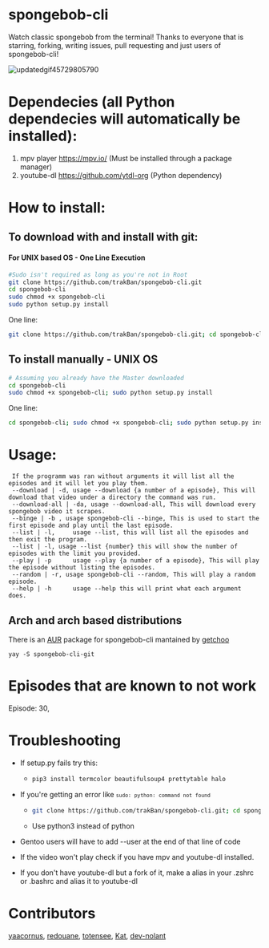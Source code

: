 # spongebob-cli
Watch classic spongebob from the terminal!
Thanks to everyone that is starring, forking, writing issues, pull requesting and just users of spongebob-cli!

![updatedgif45729805790](https://user-images.githubusercontent.com/81049050/150833862-0a828939-f267-4bd2-931f-79df55d51e28.gif)

# Dependecies (all Python dependecies will automatically be installed):
1.  mpv player https://mpv.io/  (Must be installed through a package manager)
2.  youtube-dl https://github.com/ytdl-org  (Python dependency)

# How to install:

## To download with and install with git:
#### For UNIX based OS - One Line Execution
```bash
#Sudo isn't required as long as you're not in Root
git clone https://github.com/trakBan/spongebob-cli.git
cd spongebob-cli
sudo chmod +x spongebob-cli
sudo python setup.py install
```
One line: 
```bash
git clone https://github.com/trakBan/spongebob-cli.git; cd spongebob-cli; sudo chmod +x spongebob-cli; sudo python setup.py install
```

<!---
#### For Windows OS
```bash
# NOTE: !LAUNCH YOUR CMD AS ADMIN!
git clone https://github.com/trakBan/spongebob-cli.git
cd spongebob-cli
python setup.py install
```
--->
## To install manually - UNIX OS
```bash
# Assuming you already have the Master downloaded
cd spongebob-cli
sudo chmod +x spongebob-cli; sudo python setup.py install
```
One line: 
```bash
cd spongebob-cli; sudo chmod +x spongebob-cli; sudo python setup.py install
```
# Usage:
```
 If the programm was ran without arguments it will list all the episodes and it will let you play them.
 --download | -d, usage --download {a number of a episode}, This will download that video under a directory the command was run.
 --download-all | -da, usage --download-all, This will download every spongebob video it scrapes.
 --binge | -b , usage spongebob-cli --binge, This is used to start the first episode and play until the last episode.
 --list | -l,     usage --list, this will list all the episodes and then exit the program.
 --list | -l, usage --list {number} this will show the number of episodes with the limit you provided.
 --play | -p      usage --play {a number of a episode}, This will play the episode without listing the episodes.
 --random | -r, usage spongebob-cli --random, This will play a random episode.
 --help | -h      usage --help this will print what each argument does.
```
## Arch and arch based distributions
There is an [AUR](https://aur.archlinux.org/packages/spongebob-cli-git/) package for spongebob-cli mantained by [getchoo](https://github.com/getchoo)
```
yay -S spongebob-cli-git
```
# Episodes that are known to not work
Episode: 30, 

# Troubleshooting

- If setup.py fails try this:
  - ```bash
    pip3 install termcolor beautifulsoup4 prettytable halo
    ```

- If you're getting an error like <code>`sudo: python: command not found`</code>
   - ```bash
     git clone https://github.com/trakBan/spongebob-cli.git; cd spongebob-cli; sudo chmod +x spongebob-cli; sudo python3 setup.py install
     ```
   - Use python3 instead of python


- Gentoo users will have to add --user at the end of that line of code

- If the video won't play check if you have mpv and youtube-dl installed.
- If you don't have youtube-dl but a fork of it, make a alias in your .zshrc or .bashrc and alias it to youtube-dl

# Contributors
[yaacornus](https://github.com/yaacornus), 
[redouane](https://github.com/red-elka), 
[totensee](https://github.com/totensee), 
[Kat](https://github.com/TransKat), 
[dev-nolant](https://github.com/dev-nolant)
